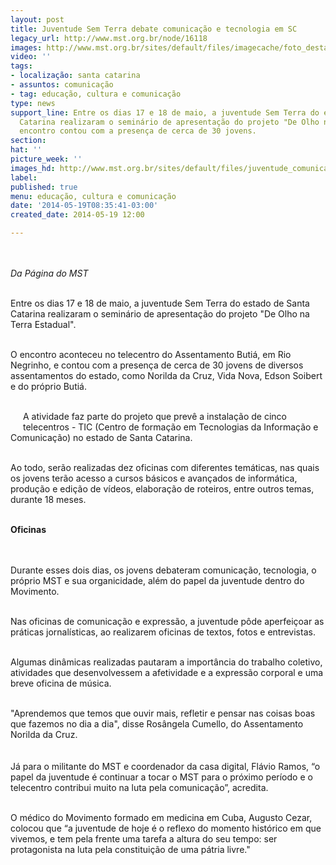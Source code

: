 ```yaml
---
layout: post
title: Juventude Sem Terra debate comunicação e tecnologia em SC
legacy_url: http://www.mst.org.br/node/16118
images: http://www.mst.org.br/sites/default/files/imagecache/foto_destaque/juventude_comunicação_SC!.jpg
video: ''
tags:
- localização: santa catarina
- assuntos: comunicação
- tag: educação, cultura e comunicação
type: news
support_line: Entre os dias 17 e 18 de maio, a juventude Sem Terra do estado de Santa
  Catarina realizaram o seminário de apresentação do projeto "De Olho na Terra Estadual".&nbsp;O
  encontro contou com a presença de cerca de 30 jovens.
section: 
hat: ''
picture_week: ''
images_hd: http://www.mst.org.br/sites/default/files/juventude_comunicação_SC!.jpg
label: 
published: true
menu: educação, cultura e comunicação
date: '2014-05-19T08:35:41-03:00'
created_date: 2014-05-19 12:00

---
```

<p><img style="margin: 10px;" src="http://www.mst.org.br/sites/default/files/juventude_comunica%C3%A7%C3%A3o_SC.JPG" alt=""></p><p><em>Da Página do MST</em></p><p><br>Entre os dias 17 e 18 de maio, a juventude Sem Terra do estado de Santa Catarina realizaram o seminário de apresentação do projeto "De Olho na Terra Estadual".</p><p><br>O encontro aconteceu no telecentro do Assentamento Butiá,&nbsp;em Rio Negrinho, e contou com a presença de cerca de 30 jovens de diversos assentamentos do estado, como Norilda da Cruz, Vida Nova, Edson Soibert e do próprio Butiá.</p><p><br><img style="margin: 10px; float: left;" src="http://www.mst.org.br/sites/default/files/juv_comu_SC.JPG" alt="">A atividade faz parte do projeto que prevê a instalação de cinco telecentros - TIC (Centro de formação em Tecnologias da Informação e Comunicação) no estado de Santa Catarina.</p><p><br>Ao todo, serão realizadas dez oficinas com diferentes temáticas, nas quais os jovens terão acesso a cursos básicos e avançados de informática, produção e edição de vídeos, elaboração de roteiros, entre outros temas, durante 18 meses.</p><div><br><strong>Oficinas<br></strong></div><div><br>&nbsp;</div><p>Durante esses dois dias, os jovens debateram comunicação, tecnologia, o próprio MST e sua organicidade, além do papel da juventude dentro do Movimento.&nbsp;</p><p><br>Nas oficinas de comunicação e expressão, a juventude pôde aperfeiçoar as práticas jornalísticas, ao realizarem oficinas de textos, fotos e entrevistas.&nbsp;</p><p><br>Algumas dinâmicas realizadas pautaram a importância do trabalho coletivo, atividades que desenvolvessem a afetividade e a expressão corporal e uma breve oficina de música.</p><p><br>"Aprendemos que temos que ouvir mais, refletir e pensar nas coisas boas que fazemos no dia a dia", disse Rosângela Cumello, do Assentamento Norilda da Cruz.</p><p><img style="margin: 10px;" src="http://www.mst.org.br/sites/default/files/Juv_com_SC_II.JPG" alt=""><br>Já para o militante do MST e coordenador da casa digital, Flávio Ramos, “o papel da juventude é continuar a tocar o MST para o próximo período e o telecentro contribui muito na luta pela comunicação”, acredita.</p><p><br>O médico do Movimento formado em medicina em Cuba, Augusto Cezar, colocou que “a juventude de hoje é o reflexo do momento histórico em que vivemos, e tem pela frente uma tarefa a altura do seu tempo: ser protagonista na luta pela constituição de uma pátria livre."</p><div>&nbsp;</div>
